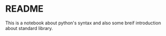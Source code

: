 # README
This is a notebook about python's syntax and also some breif introduction about standard library.
